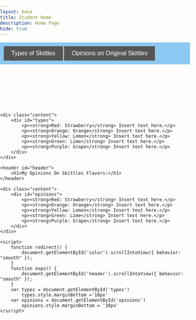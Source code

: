 ```yaml
---
layout: base
title: Student Home 
description: Home Page
hide: true
---
```


<html lang="en">
<head>
    <meta charset="UTF-8">
    <meta name="viewport" content="width=device-width, initial-scale=1.0">
    <style>
        body {
            font-family: Arial, sans-serif;
            margin: 0;
            padding: 0;
        }
        .header {
            background-color: #333; /* Changed to make text visible */
            color: white;
            padding: 10px 20px;
            text-align: center;
        }
        .subnav {
            background-color: hsl(204, 80%, 75%);
            padding: 10px;
            position: sticky;
            top: 0;
            z-index: 1000;
        }
        .subnav button {
            background-color: #555;
            color: white;
            border: none;
            padding: 10px 20px;
            cursor: pointer;
            font-size: 16px;
        }
        .subnav button:hover {
            background-color: #666;
        }
        .content {
            margin: 20px;
        }
        h1 {
            color: #ffffff;
        }
        p {
            margin: 10px 0;
        }
    </style>
</head>

<body>
    <div class="subnav">
        <button onclick="redirect()">Types of Skittles</button>
        <button onclick="oops()">Opinions on Original Skittles</button>
    </div>
    <header id="color">
        <h1>Types of Skittles (Ordered by Color):</h1>
    </header>

    <div class="content">
        <div id="types">
            <p><strong>Red: Strawberry</strong> Insert text here.</p>
            <p><strong>Orange: Orange</strong> Insert text here.</p>
            <p><strong>Yellow: Lemon</strong> Insert text here.</p>
            <p><strong>Green: Lime</strong> Insert text here.</p>
            <p><strong>Purple: Grape</strong> Insert text here.</p>
        </div>
    </div>

    <header id="header">
        <h1>My Opinions On Skittles Flavors:</h1>
    </header>

    <div class="content">
        <div id="opinions">
            <p><strong>Red: Strawberry</strong> Insert text here.</p>
            <p><strong>Orange: Orange</strong> Insert text here.</p>
            <p><strong>Yellow: Lemon</strong> Insert text here.</p>
            <p><strong>Green: Lime</strong> Insert text here.</p>
            <p><strong>Purple: Grape</strong> Insert text here.</p>
        </div>
    </div>

    <script>
        function redirect() {
            document.getElementById('color').scrollIntoView({ behavior: "smooth" });
        }
        function oops() {
            document.getElementById('header').scrollIntoView({ behavior: "smooth" });
        }
        var types = document.getElementById('types')
            types.style.marginBottom ='10px'
        var opinions = document.getElementById('opinions')
            opinions.style.marginBottom = '10px'
    </script>
</body>
</html>
